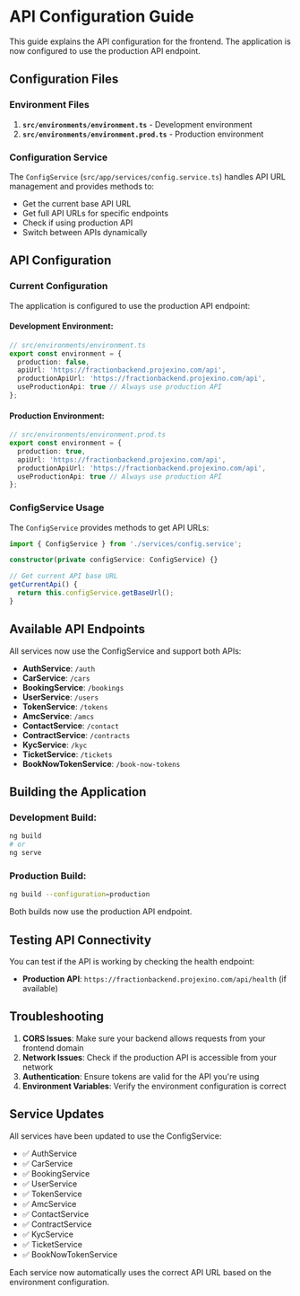 # API Configuration Guide

This guide explains the API configuration for the frontend. The application is now configured to use the production API endpoint.

## Configuration Files

### Environment Files

1. **`src/environments/environment.ts`** - Development environment
2. **`src/environments/environment.prod.ts`** - Production environment

### Configuration Service

The `ConfigService` (`src/app/services/config.service.ts`) handles API URL management and provides methods to:
- Get the current base API URL
- Get full API URLs for specific endpoints
- Check if using production API
- Switch between APIs dynamically

## API Configuration

### Current Configuration

The application is configured to use the production API endpoint:

#### Development Environment:
```typescript
// src/environments/environment.ts
export const environment = {
  production: false,
  apiUrl: 'https://fractionbackend.projexino.com/api',
  productionApiUrl: 'https://fractionbackend.projexino.com/api',
  useProductionApi: true // Always use production API
};
```

#### Production Environment:
```typescript
// src/environments/environment.prod.ts
export const environment = {
  production: true,
  apiUrl: 'https://fractionbackend.projexino.com/api',
  productionApiUrl: 'https://fractionbackend.projexino.com/api',
  useProductionApi: true // Always use production API
};
```

### ConfigService Usage

The `ConfigService` provides methods to get API URLs:

```typescript
import { ConfigService } from './services/config.service';

constructor(private configService: ConfigService) {}

// Get current API base URL
getCurrentApi() {
  return this.configService.getBaseUrl();
}
```

## Available API Endpoints

All services now use the ConfigService and support both APIs:

- **AuthService**: `/auth`
- **CarService**: `/cars`
- **BookingService**: `/bookings`
- **UserService**: `/users`
- **TokenService**: `/tokens`
- **AmcService**: `/amcs`
- **ContactService**: `/contact`
- **ContractService**: `/contracts`
- **KycService**: `/kyc`
- **TicketService**: `/tickets`
- **BookNowTokenService**: `/book-now-tokens`

## Building the Application

### Development Build:
```bash
ng build
# or
ng serve
```

### Production Build:
```bash
ng build --configuration=production
```

Both builds now use the production API endpoint.

## Testing API Connectivity

You can test if the API is working by checking the health endpoint:

- **Production API**: `https://fractionbackend.projexino.com/api/health` (if available)

## Troubleshooting

1. **CORS Issues**: Make sure your backend allows requests from your frontend domain
2. **Network Issues**: Check if the production API is accessible from your network
3. **Authentication**: Ensure tokens are valid for the API you're using
4. **Environment Variables**: Verify the environment configuration is correct

## Service Updates

All services have been updated to use the ConfigService:

- ✅ AuthService
- ✅ CarService  
- ✅ BookingService
- ✅ UserService
- ✅ TokenService
- ✅ AmcService
- ✅ ContactService
- ✅ ContractService
- ✅ KycService
- ✅ TicketService
- ✅ BookNowTokenService

Each service now automatically uses the correct API URL based on the environment configuration.
